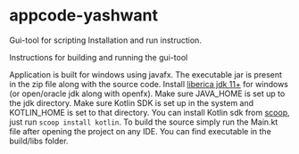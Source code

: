 # appcode-yashwant
Gui-tool for scripting
Installation and run instruction.

Instructions for building and running the gui-tool

Application is built for windows using javafx. The executable jar is present in the zip file along with the source code.
Install [liberica jdk 11+](https://bell-sw.com/pages/downloads/#/java-11-lts) for windows (or open/oracle jdk along with openfx). Make sure JAVA_HOME is set up to the jdk directory.
Make sure Kotlin SDK is set up in the system and KOTLIN_HOME is set to that directory. You can install Kotlin sdk from [scoop](https://scoop.sh/), just run `scoop install kotlin`. 
To build the source simply run the Main.kt file after opening the project on any IDE. You can find executable in the build/libs folder.
